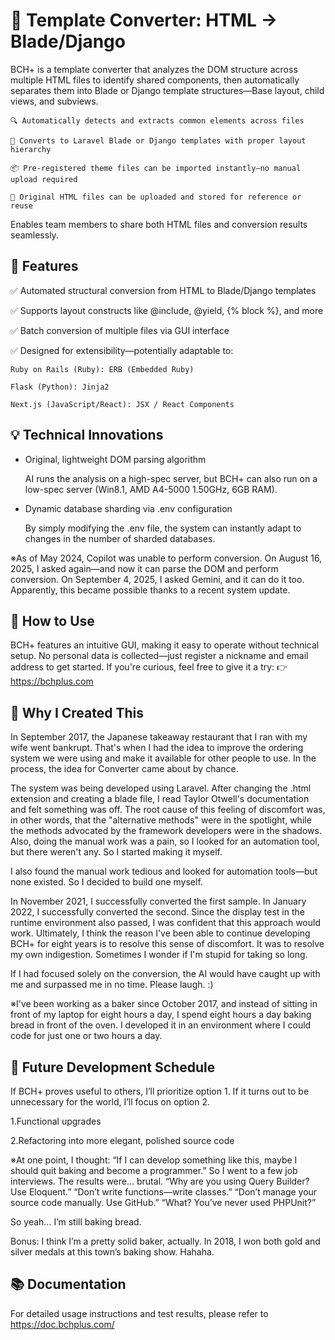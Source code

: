 # 🔄 Template Converter: HTML -> Blade/Django
BCH+ is a template converter that analyzes the DOM structure across multiple HTML files to identify shared components, then automatically separates them into Blade or Django template structures—Base layout, child views, and subviews.

    🔍 Automatically detects and extracts common elements across files
  
    🧩 Converts to Laravel Blade or Django templates with proper layout hierarchy
  
    📦 Pre-registered theme files can be imported instantly—no manual upload required
  
    📁 Original HTML files can be uploaded and stored for reference or reuse
  

Enables team members to share both HTML files and conversion results seamlessly.

## 🚀 Features
✅ Automated structural conversion from HTML to Blade/Django templates

✅ Supports layout constructs like @include, @yield, {% block %}, and more

✅ Batch conversion of multiple files via GUI interface

✅ Designed for extensibility—potentially adaptable to:

    Ruby on Rails (Ruby): ERB (Embedded Ruby)

    Flask (Python): Jinja2

    Next.js (JavaScript/React): JSX / React Components

## 💡 Technical Innovations
- Original, lightweight DOM parsing algorithm

    AI runs the analysis on a high-spec server, but BCH+ can also run on a low-spec server (Win8.1, AMD A4-5000 1.50GHz, 6GB RAM).

- Dynamic database sharding via .env configuration

    By simply modifying the .env file, the system can instantly adapt to changes in the number of sharded databases.

※As of May 2024, Copilot was unable to perform conversion. On August 16, 2025, I asked again—and now it can parse the DOM and perform conversion. On September 4, 2025, I asked Gemini, and it can do it too. Apparently, this became possible thanks to a recent system update.
    
## 📘 How to Use
BCH+ features an intuitive GUI, making it easy to operate without technical setup. No personal data is collected—just register a nickname and email address to get started. If you're curious, feel free to give it a try: 👉 https://bchplus.com

## 📌 Why I Created This

In September 2017, the Japanese takeaway restaurant that I ran with my wife went bankrupt. That's when I had the idea to improve the ordering system we were using and make it available for other people to use. In the process, the idea for Converter came about by chance.

The system was being developed using Laravel. After changing the .html extension and creating a blade file, I read Taylor Otwell's documentation and felt something was off.
The root cause of this feeling of discomfort was, in other words, that the "alternative methods" were in the spotlight, while the methods advocated by the framework developers were in the shadows.
Also, doing the manual work was a pain, so I looked for an automation tool, but there weren't any. So I started making it myself.

I also found the manual work tedious and looked for automation tools—but none existed. So I decided to build one myself.

In November 2021, I successfully converted the first sample. In January 2022, I successfully converted the second.
Since the display test in the runtime environment also passed, I was confident that this approach would work.
Ultimately, I think the reason I've been able to continue developing BCH+ for eight years is to resolve this sense of discomfort.
It was to resolve my own indigestion. Sometimes I wonder if I'm stupid for taking so long.

If I had focused solely on the conversion, the AI ​​would have caught up with me and surpassed me in no time. Please laugh. :)

※I've been working as a baker since October 2017, and instead of sitting in front of my laptop for eight hours a day, I spend eight hours a day baking bread in front of the oven.
I developed it in an environment where I could code for just one or two hours a day.

## 📅 Future Development Schedule
If BCH+ proves useful to others, I’ll prioritize option 1. If it turns out to be unnecessary for the world, I’ll focus on option 2.

1.Functional upgrades

2.Refactoring into more elegant, polished source code

※At one point, I thought: “If I can develop something like this, maybe I should quit baking and become a programmer.” So I went to a few job interviews. The results were… brutal. “Why are you using Query Builder? Use Eloquent.” “Don’t write functions—write classes.” “Don’t manage your source code manually. Use GitHub.” “What? You’ve never used PHPUnit?”

So yeah… I’m still baking bread.

Bonus: I think I’m a pretty solid baker, actually. In 2018, I won both gold and silver medals at this town’s baking show. Hahaha.

## 📚 Documentation
For detailed usage instructions and test results, please refer to https://doc.bchplus.com/
